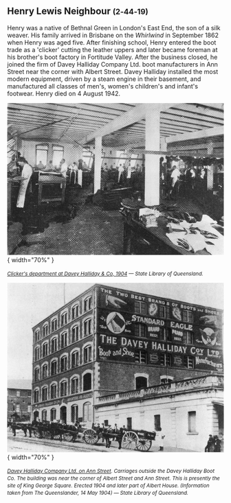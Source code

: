 ## Henry Lewis Neighbour <small>(2‑44‑19)</small>

Henry was a native of Bethnal Green in London's East End, the son of a silk weaver. His family arrived in Brisbane on the *Whirlwind* in September 1862 when Henry was aged five. After finishing school, Henry entered the boot trade as a 'clicker' cutting the leather uppers and later became foreman at his brother's boot factory in Fortitude Valley. After the business closed, he joined the firm of Davey Halliday Company Ltd. boot manufacturers in Ann Street near the corner with Albert Street. Davey Halliday installed the most modern equipment, driven by a steam engine in their basement, and manufactured all classes of men's, women's children's and infant's footwear. Henry died on 4 August 1942. 

![Clicker's department at Davey Halliday & Co, 1904](../assets/clickers-davey-halliday.jpg){ width="70%" }  

*<small>[Clicker's department at Davey Halliday & Co, 1904](http://onesearch.slq.qld.gov.au/permalink/f/1upgmng/slq_digitool430702) — State Library of Queensland.</small>*

![Davey Halliday Company Ltd. on Ann Street](../assets/davey-halliday-building.jpg){ width="70%" }  

*<small>[Davey Halliday Company Ltd. on Ann Street](http://onesearch.slq.qld.gov.au/permalink/f/1upgmng/slq_alma21220086350002061). Carriages outside the Davey Halliday Boot Co. The building was near the corner of Albert Street and Ann Street. This is presently the site of King George Square. Erected 1904 and later part of Albert House. (Information taken from The Queenslander, 14 May 1904) — State Library of Queensland.</small>*
